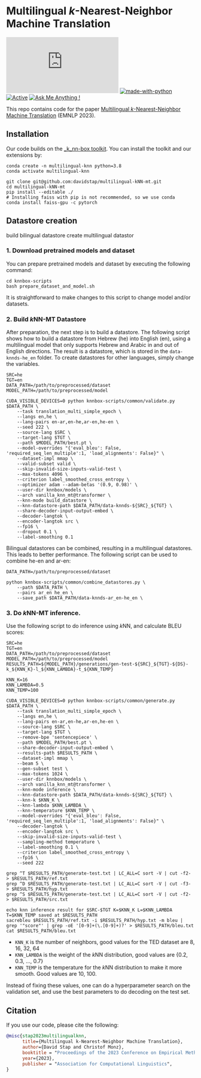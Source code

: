 # Multilingual _k_-Nearest-Neighbor Machine Translation
[![GitHub license](https://badgen.net/github/license/Naereen/Strapdown.js)](https://github.com/Naereen/StrapDown.js/blob/master/LICENSE) [![made-with-python](https://img.shields.io/badge/Made%20with-Python-1f425f.svg)](https://www.python.org/) [![Active](http://img.shields.io/badge/Status-Active-green.svg)](https://tterb.github.io) [![Ask Me Anything !](https://img.shields.io/badge/Ask%20me-anything-1abc9c.svg)](https://GitHub.com/Naereen/ama)

This repo contains code for the paper [Multilingual _k_-Nearest-Neighbor Machine Translation](https://arxiv.org/abs/2310.14644) (EMNLP 2023).

## Installation
Our code builds on the [_k_nn-box toolkit](https://github.com/NJUNLP/knn-box/tree/master). You can install the toolkit and our extensions by:

```shell
conda create -n multilingual-knn python=3.8
conda activate multilingual-knn

git clone git@github.com:davidstap/multilingual-kNN-mt.git
cd multilingual-kNN-mt
pip install --editable ./
# Installing faiss with pip is not recommended, so we use conda
conda install faiss-gpu -c pytorch
```

## Datastore creation
build bilingual datastore
create multilingual datastor

### 1. Download pretrained models and dataset
You can prepare pretrained models and dataset by executing the following command:

```shell
cd knnbox-scripts
bash prepare_dataset_and_model.sh
```

It is straightforward to make changes to this script to change model and/or datasets.

### 2. Build *k*NN-MT Datastore

After preparation, the next step is to build a datastore. The following script shows how to build a datastore from Hebrew (he) into English (en), using a multilingual model that only supports Hebrew and Arabic in and out of English directions. The result is a datastore, which is stored in the `data-knnds-he_en` folder. To create datastores for other languages, simply change the variables.

```shell
SRC=he
TGT=en
DATA_PATH=/path/to/preprocessed/dataset
MODEL_PATH=/path/to/preprocessed/model

CUDA_VISIBLE_DEVICES=0 python knnbox-scripts/common/validate.py $DATA_PATH \
    --task translation_multi_simple_epoch \
    --langs en,he \
    --lang-pairs en-ar,en-he,ar-en,he-en \
    --seed 222 \
    --source-lang $SRC \
    --target-lang $TGT \
    --path $MODEL_PATH/best.pt \
    --model-overrides "{'eval_bleu': False, 'required_seq_len_multiple':1, 'load_alignments': False}" \
    --dataset-impl mmap \
    --valid-subset valid \
    --skip-invalid-size-inputs-valid-test \
    --max-tokens 4096 \
    --criterion label_smoothed_cross_entropy \
    --optimizer adam --adam-betas '(0.9, 0.98)' \
    --user-dir knnbox/models \
    --arch vanilla_knn_mt@transformer \
    --knn-mode build_datastore \
    --knn-datastore-path $DATA_PATH/data-knnds-${SRC}_${TGT} \
    --share-decoder-input-output-embed \
    --decoder-langtok \
    --encoder-langtok src \
    --fp16 \
    --dropout 0.1 \
    --label-smoothing 0.1
```

Bilingual datastores can be combined, resulting in a multilingual datastores. This leads to better performance. The following script can be used to combine he-en and ar-en:

```shell
DATA_PATH=/path/to/preprocessed/dataset

python knnbox-scripts/common/combine_datastores.py \
    --path $DATA_PATH \
    --pairs ar_en he_en \
    --save_path $DATA_PATH/data-knnds-ar_en-he_en \
```

### 3. Do *k*NN-MT inference.
Use the following script to do inference using *k*NN, and calculate BLEU scores:

```shell
SRC=he
TGT=en
DATA_PATH=/path/to/preprocessed/dataset
MODEL_PATH=/path/to/preprocessed/model
RESULTS_PATH=${MODEL_PATH}/generations/gen-test-${SRC}_${TGT}-${DS}-k_${KNN_K}-l_${KNN_LAMBDA}-t_${KNN_TEMP}

KNN_K=16
KNN_LAMBDA=0.5
KNN_TEMP=100

CUDA_VISIBLE_DEVICES=0 python knnbox-scripts/common/generate.py $DATA_PATH \
    --task translation_multi_simple_epoch \
    --langs en,he \
    --lang-pairs en-ar,en-he,ar-en,he-en \
    --source-lang $SRC \
    --target-lang $TGT \
    --remove-bpe 'sentencepiece' \
    --path $MODEL_PATH/best.pt \
    --share-decoder-input-output-embed \
    --results-path $RESULTS_PATH \
    --dataset-impl mmap \
    --beam 5 \
    --gen-subset test \
    --max-tokens 1024 \
    --user-dir knnbox/models \
    --arch vanilla_knn_mt@transformer \
    --knn-mode inference \
    --knn-datastore-path $DATA_PATH/data-knnds-${SRC}_${TGT} \
    --knn-k $KNN_K \
    --knn-lambda $KNN_LAMBDA \
    --knn-temperature $KNN_TEMP \
    --model-overrides "{'eval_bleu': False, 'required_seq_len_multiple':1, 'load_alignments': False}" \
    --decoder-langtok \
    --encoder-langtok src \
    --skip-invalid-size-inputs-valid-test \
    --sampling-method temperature \
    --label-smoothing 0.1 \
    --criterion label_smoothed_cross_entropy \
    --fp16 \
    --seed 222

grep ^T $RESULTS_PATH/generate-test.txt | LC_ALL=C sort -V | cut -f2- > $RESULTS_PATH/ref.txt
grep ^D $RESULTS_PATH/generate-test.txt | LC_ALL=C sort -V | cut -f3- > $RESULTS_PATH/hyp.txt
grep ^S $RESULTS_PATH/generate-test.txt | LC_ALL=C sort -V | cut -f2- > $RESULTS_PATH/src.txt

echo knn inference result for $SRC-$TGT K=$KNN_K L=$KNN_LAMBDA T=$KNN_TEMP saved at $RESULTS_PATH
sacrebleu $RESULTS_PATH/ref.txt -i $RESULTS_PATH/hyp.txt -m bleu | grep '"score"' | grep -oE '[0-9]+(\.[0-9]+)?' > $RESULTS_PATH/bleu.txt
cat $RESULTS_PATH/bleu.txt
```

* `KNN_K` is the number of neighbors, good values for the TED dataset are 8, 16, 32, 64
* `KNN_LAMBDA` is the weight of the *k*NN distribution, good values are \{0.2, 0.3, ..., 0.7\}
* `KNN_TEMP` is the temperature for the *k*NN distribution to make it more smooth. Good values are 10, 100.

Instead of fixing these values, one can do a hyperparameter search on the validation set, and use the best parameters to do decoding on the test set.

## Citation

If you use our code, please cite the following:

```bibtex
@misc{stap2023multilingualknn,
      title={Multilingual k-Nearest-Neighbor Machine Translation}, 
      author={David Stap and Christof Monz},
      booktitle = "Proceedings of the 2023 Conference on Empirical Methods in Natural Language Processing",
      year={2023},
      publisher = "Association for Computational Linguistics",
}
```
